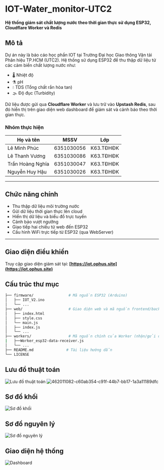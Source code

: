 # IOT-Water_monitor-UTC2

**Hệ thống giám sát chất lượng nước theo thời gian thực sử dụng ESP32, Cloudflare Worker và Redis**

## Mô tả

Dự án này là báo cáo học phần IOT tại Trường Đại học Giao thông Vận tải Phân hiệu TP.HCM (UTC2). Hệ thống sử dụng ESP32 để thu thập dữ liệu từ các cảm biến chất lượng nước như:
- 🌡️ Nhiệt độ
- ⚗️ pH
- 💧 TDS (Tổng chất rắn hòa tan)
- 🌫️ Độ đục (Turbidity)

Dữ liệu được gửi qua **Cloudflare Worker** và lưu trữ vào **Upstash Redis**, sau đó hiển thị trên giao diện web dashboard để giám sát và cảnh báo theo thời gian thực.

### Nhóm thực hiện
| Họ và tên         | MSSV        | Lớp         |
|-------------------|-------------|-------------|
| Lê Minh Phúc      | 6351030056  | K63.TĐHĐK   |
| Lê Thanh Vương    | 6351030086  | K63.TĐHĐK   |
| Trần Hoàng Nghĩa  | 6351030047  | K63.TĐHĐK   |
| Nguyễn Huy Hậu    | 6351030026  | K63.TĐHĐK   |

---

## Chức năng chính

- Thu thập dữ liệu môi trường nước
- Gửi dữ liệu thời gian thực lên cloud
- Hiển thị dữ liệu và biểu đồ trực tuyến
- Cảnh báo vượt ngưỡng
- Giao tiếp hai chiều từ web đến ESP32
- Cấu hình WiFi trực tiếp từ ESP32 (qua WebServer)

---
## Giao diện điều khiển
Truy cập giao diện giám sát tại: **[https://iot.ophus.site](https://iot.ophus.site)**

## Cấu trúc thư mục

```bash
├── firmware/                # Mã nguồn ESP32 (Arduino)
│   ├── IOT_V2.ino
│   └── ...
├── web/                     # Giao diện web và mã nguồn frontend/backend
│   ├── index.html
│   ├── style.css
│   └── main.js
│   ├── index.js
│   └── ...
├── workers/                 # Mã nguồn chính của Worker (nhận/gửi dữ liệu từ ESP32 và Redis) 
|   ├──Worker_esp32-data-receiver.js
│   └── ...
├── README.md               # Tài liệu hướng dẫn
└── LICENSE
```

## Lưu đồ thuật toán
![Lưu đồ thuật toán](https://github.com/user-attachments/assets/84c9f3a5-9527-4fc7-973c-8b94511f112e)
![462011082-c60ab354-c91f-44b7-bb17-1a3a11189dfc](https://github.com/user-attachments/assets/dea50526-95d0-4080-9470-480f6bc2b8ca)
## Sơ đồ khối
![Sơ đồ khối](https://github.com/user-attachments/assets/14dbfaaa-9a37-4167-8575-6d364a35e36b)
## Sơ đồ nguyên lý
![Sơ đồ nguyên lý](https://github.com/user-attachments/assets/5b2fbbf6-34c0-44c0-9863-9f1fb76d3b82)

## Giao diện hệ thống
![Dashboard](https://github.com/user-attachments/assets/8b2df6de-b104-4b3a-912a-ac48409f7cbc)
